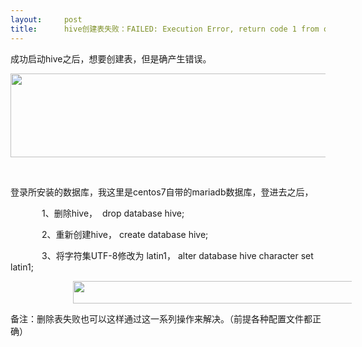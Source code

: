 ```yaml
---
layout:     post
title:      hive创建表失败：FAILED: Execution Error, return code 1 from org.apache.hadoop.hive.ql.exec.DDLTask. MetaEx
---
```

<div id="article_content" class="article_content clearfix csdn-tracking-statistics" data-pid="blog" data-mod="popu_307" data-dsm="post">
								            <link rel="stylesheet" href="https://csdnimg.cn/release/phoenix/template/css/ck_htmledit_views-f76675cdea.css">
						<div class="htmledit_views" id="content_views">
                <p>成功启动hive之后，想要创建表，但是确产生错误。</p>

<p><img alt="" class="has" height="134" src="https://img-blog.csdn.net/20180726142615394?watermark/2/text/aHR0cHM6Ly9ibG9nLmNzZG4ubmV0L21vX2luZw==/font/5a6L5L2T/fontsize/400/fill/I0JBQkFCMA==/dissolve/70" width="1200"></p>

<p> </p>

<p>登录所安装的数据库，我这里是centos7自带的mariadb数据库，登进去之后，</p>

<p style="text-indent:50px;">1、删除hive，  drop database hive; </p>

<p style="text-indent:50px;">2、重新创建hive， create database hive;</p>

<p style="text-indent:50px;">3、将字符集UTF-8修改为 latin1， alter database hive character set latin1;</p>

<p style="text-indent:50px;"><img alt="" class="has" height="36" src="https://img-blog.csdn.net/20180726142845259?watermark/2/text/aHR0cHM6Ly9ibG9nLmNzZG4ubmV0L21vX2luZw==/font/5a6L5L2T/fontsize/400/fill/I0JBQkFCMA==/dissolve/70" width="496"></p>

<p style="text-indent:0;">备注：删除表失败也可以这样通过这一系列操作来解决。（前提各种配置文件都正确）</p>

<p> </p>            </div>
                </div>